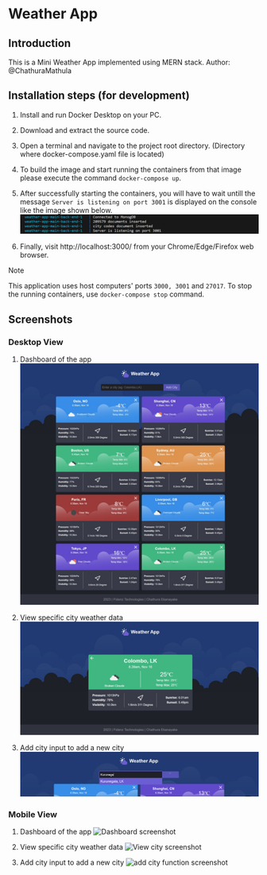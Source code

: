 # Weather App

## Introduction
This is a Mini Weather App implemented using MERN stack.
Author: @ChathuraMathula

## Installation steps (for development)
1. Install and run Docker Desktop on your PC.

1. Download and extract the source code.

1. Open a terminal and navigate to the project root directory. (Directory where docker-compose.yaml file is located)

1. To build the image and start running the containers from that image please execute the command `docker-compose up`.

1. After successfully starting the containers, you will have to wait untill the message `Server is listening on port 3001` is displayed on the console like the image shown below.![Console output messages](docs/screenshots/console-output.png)

1. Finally, visit http://localhost:3000/ from your Chrome/Edge/Firefox web browser.

> [!NOTE] 
> This application uses host computers' ports `3000, 3001` and `27017`.
> To stop the running containers, use `docker-compose stop` command.

## Screenshots

### Desktop View
1. Dashboard of the app
![Dashboard screenshot](docs/screenshots/weather-app-dashboard.jpeg)


1. View specific city weather data
![View city screenshot](docs/screenshots/weather-app-view.jpeg)


1. Add city input to add a new city
![add city function screenshot](docs/screenshots/add-city-function.png)

### Mobile View
1. Dashboard of the app
![Dashboard screenshot](docs/screenshots/weather-app-dashboard-mobile.jpeg)


1. View specific city weather data
![View city screenshot](docs/screenshots/weather-app-view-mobile.jpeg)


1. Add city input to add a new city
![add city function screenshot](docs/screenshots/add-city-function-mobile.png)